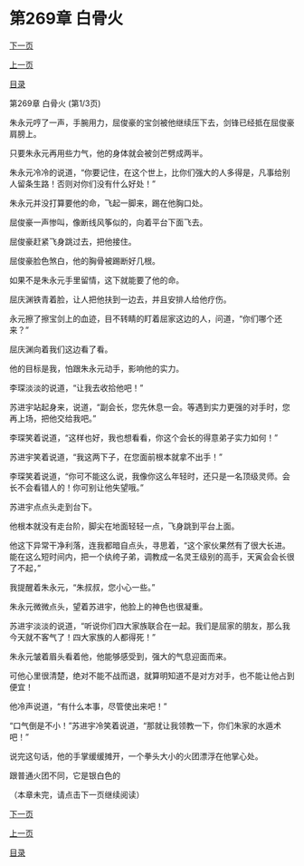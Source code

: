<h1>第269章    白骨火</h1>
            <div><p><a href="./805_%E7%AC%AC269%E7%AB%A0_%E7%99%BD%E9%AA%A8%E7%81%AB.md">下一页</a></p><p><a href="./803_%E7%AC%AC268%E7%AB%A0_%E6%B0%B8%E4%B8%8D%E8%A8%80%E8%B4%A5.md">上一页</a></p><p><a href="../">目录</a></p></div>
            <div><p>第269章    白骨火 (第1/3页)</p><p>朱永元哼了一声，手腕用力，屈俊豪的宝剑被他继续压下去，剑锋已经抵在屈俊豪肩膀上。</p><p>只要朱永元再用些力气，他的身体就会被剑芒劈成两半。</p><p>朱永元冷冷的说道，“你要记住，在这个世上，比你们强大的人多得是，凡事给别人留条生路！否则对你们没有什么好处！”</p><p>朱永元并没打算要他的命，飞起一脚来，踢在他胸口处。</p><p>屈俊豪一声惨叫，像断线风筝似的，向着平台下面飞去。</p><p>屈俊豪赶紧飞身跳过去，把他接住。</p><p>屈俊豪脸色煞白，他的胸骨被踢断好几根。</p><p>如果不是朱永元手里留情，这下就能要了他的命。</p><p>屈庆渊铁青着脸，让人把他扶到一边去，并且安排人给他疗伤。</p><p>永元擦了擦宝剑上的血迹，目不转睛的盯着屈家这边的人，问道，“你们哪个还来？”</p><p>屈庆渊向着我们这边看了看。</p><p>他的目标是我，怕跟朱永元动手，影响他的实力。</p><p>李琛淡淡的说道，“让我去收拾他吧！”</p><p>苏进宇站起身来，说道，“副会长，您先休息一会。等遇到实力更强的对手时，您再上场，把他交给我吧。”</p><p>李琛笑着说道，“这样也好，我也想看看，你这个会长的得意弟子实力如何！”</p><p>苏进宇笑着说道，“我这两下子，在您面前根本就拿不出手！”</p><p>李琛笑着说道，“你可不能这么说，我像你这么年轻时，还只是一名顶级灵师。会长不会看错人的！你可别让他失望哦。”</p><p>苏进宇点点头走到台下。</p><p>他根本就没有走台阶，脚尖在地面轻轻一点，飞身跳到平台上面。</p><p>他这下异常干净利落，连我都暗自点头，寻思着，“这个家伙果然有了很大长进。能在这么短时间内，把一个纨绔子弟，调教成一名灵王级别的高手，天寅会会长很了不起，”</p><p>我提醒着朱永元，“朱叔叔，您小心一些。”</p><p>朱永元微微点头，望着苏进宇，他脸上的神色也很凝重。</p><p>苏进宇淡淡的说道，“听说你们四大家族联合在一起。我们是屈家的朋友，那么我今天就不客气了！四大家族的人都得死！”</p><p>朱永元皱着眉头看着他，他能够感受到，强大的气息迎面而来。</p><p>可他心里很清楚，绝对不能不战而退，就算明知道不是对方对手，也不能让他占到便宜！</p><p>他冷声说道，“有什么本事，尽管使出来吧！”</p><p>“口气倒是不小！”苏进宇冷笑着说道，“那就让我领教一下，你们朱家的水遁术吧！”</p><p>说完这句话，他的手掌缓缓摊开，一个拳头大小的火团漂浮在他掌心处。</p><p>跟普通火团不同，它是银白色的</p><p>（本章未完，请点击下一页继续阅读）</p></div>
            <div><p><a href="./805_%E7%AC%AC269%E7%AB%A0_%E7%99%BD%E9%AA%A8%E7%81%AB.md">下一页</a></p><p><a href="./803_%E7%AC%AC268%E7%AB%A0_%E6%B0%B8%E4%B8%8D%E8%A8%80%E8%B4%A5.md">上一页</a></p><p><a href="../">目录</a></p></div>